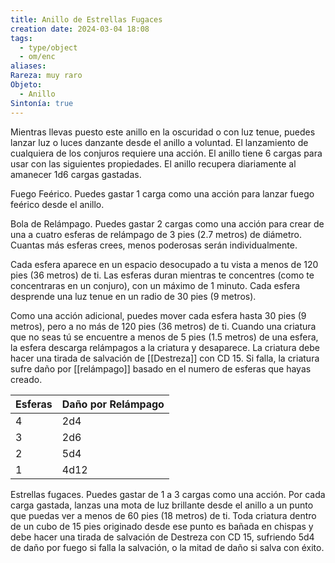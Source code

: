 ```yaml
---
title: Anillo de Estrellas Fugaces
creation date: 2024-03-04 18:08
tags:
  - type/object
  - om/enc
aliases: 
Rareza: muy raro
Objeto:
  - Anillo
Sintonía: true
---
```

Mientras llevas puesto este anillo en la oscuridad o con luz tenue, puedes lanzar luz o luces danzante desde el anillo a voluntad. El lanzamiento de cualquiera de los conjuros requiere
una acción. El anillo tiene 6 cargas para usar con las siguientes propiedades. El anillo recupera diariamente al amanecer 1d6 cargas gastadas.

Fuego Feérico. Puedes gastar 1 carga como una acción para lanzar fuego feérico desde el anillo.

Bola de Relámpago. Puedes gastar 2 cargas como una acción para crear de una a cuatro esferas de relámpago de 3 pies (2.7 metros) de diámetro. Cuantas más esferas crees, menos poderosas serán individualmente.

Cada esfera aparece en un espacio desocupado a tu vista a menos de 120 pies (36 metros) de ti. Las esferas duran mientras te concentres (como te concentraras en un conjuro), con un máximo de 1 minuto. Cada esfera desprende una luz tenue en un radio de 30 pies (9 metros).

Como una acción adicional, puedes mover cada esfera hasta 30 pies (9 metros), pero a no más de 120 pies (36 metros) de ti. Cuando una criatura que no seas tú se encuentre a menos de 5 pies (1.5 metros) de una esfera, la esfera descarga relámpagos a la criatura y desaparece. La criatura debe hacer una tirada de salvación de [[Destreza]] con CD 15. Si falla, la criatura sufre daño por [[relámpago]] basado en el numero de esferas que hayas creado.


| Esferas | Daño por Relámpago |
| ------- | ------------------ |
| 4       | 2d4                |
| 3       | 2d6                |
| 2       | 5d4                |
| 1       | 4d12               |

Estrellas fugaces. Puedes gastar de 1 a 3 cargas como una acción. Por cada carga gastada, lanzas una mota de luz brillante desde el anillo a un punto que puedas ver a menos de 60 pies (18 metros) de ti. Toda criatura dentro de un cubo de 15 pies originado desde ese punto es bañada en chispas y debe hacer una tirada de salvación de Destreza con CD 15, sufriendo 5d4 de daño por fuego si falla la salvación, o la mitad de daño si salva con éxito.